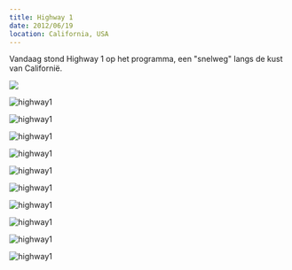 ```yaml
---
title: Highway 1
date: 2012/06/19
location: California, USA
---
```


Vandaag stond Highway 1 op het programma, een "snelweg" langs de kust van Californië.

<a href="http://photography.matsimitsu.com/track/uploads/4fdacad23f61b01330000063/4fdffaea3f61b0134900004b/lpanorama8.png"><img src="http://photography.matsimitsu.com/track/uploads/4fdacad23f61b01330000063/4fdffaea3f61b0134900004b/large_panorama8.png"></a>

![highway1](http://photography.matsimitsu.com/track/uploads/4fdffd9d3f61b0134900004c/4fdffe483f61b0134900004e/large_20120619-_DSC0148.jpg)

![highway1](http://photography.matsimitsu.com/track/uploads/4fdffd9d3f61b0134900004c/4fdffe4a3f61b0134900004f/large_20120618-_DSC0146.jpg)

![highway1](http://photography.matsimitsu.com/track/uploads/4fdffd9d3f61b0134900004c/4fdffe4b3f61b01349000050/large_20120618-_DSC0136.jpg)

![highway1](http://photography.matsimitsu.com/track/uploads/4fdffd9d3f61b0134900004c/4fdffe4d3f61b01349000051/large_20120618-_DSC0129.jpg)

![highway1](http://photography.matsimitsu.com/track/uploads/4fdffd9d3f61b0134900004c/4fdffe4e3f61b01349000052/large_20120618-_DSC0128.jpg)

![highway1](http://photography.matsimitsu.com/track/uploads/4fdffd9d3f61b0134900004c/4fdffe4f3f61b01349000053/large_20120618-_DSC0123.jpg)

![highway1](http://photography.matsimitsu.com/track/uploads/4fdffd9d3f61b0134900004c/4fdffe513f61b01349000054/large_20120618-_DSC0113.jpg)

![highway1](http://photography.matsimitsu.com/track/uploads/4fdffd9d3f61b0134900004c/4fdffe523f61b01349000055/large_20120618-_DSC0112.jpg)

![highway1](http://photography.matsimitsu.com/track/uploads/4fdffd9d3f61b0134900004c/4fdffe543f61b01349000056/large_20120618-_DSC0078.jpg)

![highway1](http://photography.matsimitsu.com/track/uploads/4fdffd9d3f61b0134900004c/4fdffe553f61b01349000057/large_20120618-_DSC0067.jpg)
